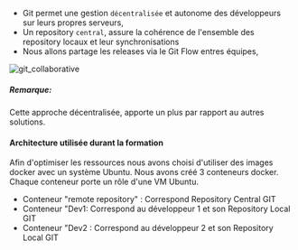 - Git permet une gestion `décentralisée` et autonome des développeurs sur leurs propres serveurs, 
- Un repository `central`, assure la cohérence de l'ensemble des repository locaux et leur synchronisations  
- Nous allons partage les releases via le Git Flow entres équipes, 
  
![git_collaborative](/devopsteam/courses/git/git_formation_part10/assets/n_git-collaborative2.png)

##### *Remarque:*
Cette approche décentralisée, apporte un plus par rapport au autres solutions.


#### Architecture utilisée durant la formation
Afin d'optimiser les ressources nous avons choisi d'utiliser des images docker avec un système Ubuntu. 
Nous avons créé 3 conteneurs docker. Chaque conteneur porte un rôle d'une VM Ubuntu.

- Conteneur "remote repository" : Correspond Repository Central GIT
- Conteneur "Dev1: Correspond au développeur 1 et son Repository Local GIT
- Conteneur "Dev2 : Correspond au développeur 2 et son Repository Local GIT


